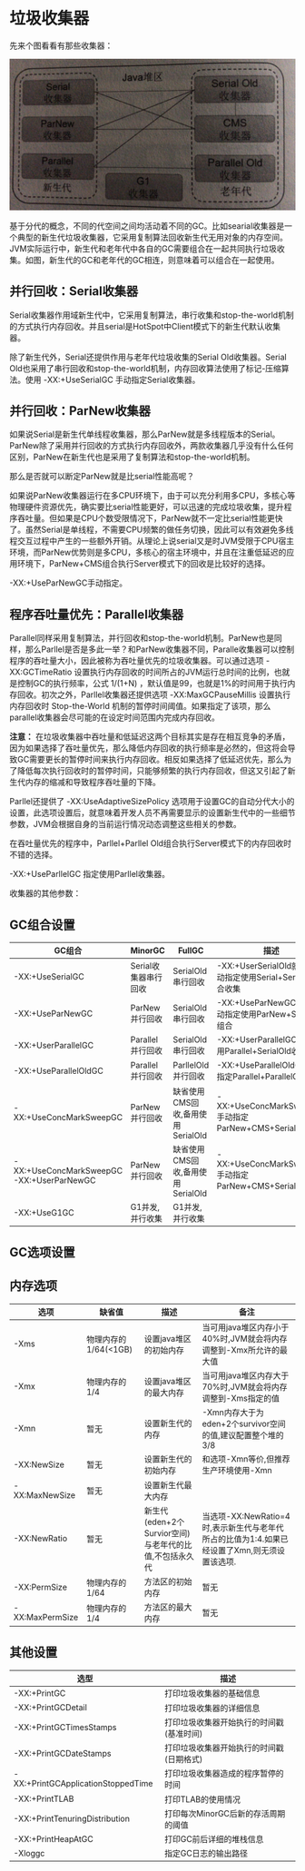 # 垃圾收集器

先来个图看看有那些收集器：

![](../image/GC_collector.png)

基于分代的概念，不同的代空间之间均活动着不同的GC。比如searial收集器是一个典型的新生代垃圾收集器，它采用复制算法回收新生代无用对象的内存空间。JVM实际运行中，新生代和老年代中各自的GC需要组合在一起共同执行垃圾收集。如图，新生代的GC和老年代的GC相连，则意味着可以组合在一起使用。

## 并行回收：Serial收集器

Serial收集器作用域新生代中，它采用复制算法，串行收集和stop-the-world机制的方式执行内存回收。并且serial是HotSpot中Client模式下的新生代默认收集器。

除了新生代外，Serial还提供作用与老年代垃圾收集的Serial Old收集器。Serial Old也采用了串行回收和stop-the-world机制，内存回收算法使用了标记-压缩算法。使用 -XX:+UseSerialGC 手动指定Serial收集器。

## 并行回收：ParNew收集器

如果说Serial是新生代单线程收集器，那么ParNew就是多线程版本的Serial。ParNew除了采用并行回收的方式执行内存回收外，两款收集器几乎没有什么任何区别，ParNew在新生代也是采用了复制算法和stop-the-world机制。

那么是否就可以断定ParNew就是比serial性能高呢？

如果说ParNew收集器运行在多CPU环境下，由于可以充分利用多CPU，多核心等物理硬件资源优先，确实要比serial性能更好，可以迅速的完成垃圾收集，提升程序吞吐量。但如果是CPU个数受限情况下，ParNew就不一定比serial性能更快了。虽然Serial是单线程，不需要CPU频繁的做任务切换，因此可以有效避免多线程交互过程中产生的一些额外开销。从理论上说serial又是时JVM受限于CPU宿主环境，而ParNew优势则是多CPU，多核心的宿主环境中，并且在注重低延迟的应用环境下，ParNew+CMS组合执行Server模式下的回收是比较好的选择。

-XX:+UseParNewGC手动指定。

## 程序吞吐量优先：Parallel收集器

Parallel同样采用复制算法，并行回收和stop-the-world机制。ParNew也是同样，那么Parllel是否是多此一举？和ParNew收集器不同，Paralle收集器可以控制程序的吞吐量大小，因此被称为吞吐量优先的垃圾收集器。可以通过选项 -XX:GCTimeRatio 设置执行内存回收的时间所占的JVM运行总时间的比例，也就是控制GC的执行频率，公式 1/(1+N) ，默认值是99，也就是1%的时间用于执行内存回收。初次之外，Parllel收集器还提供选项 -XX:MaxGCPauseMillis 设置执行内存回收时 Stop-the-World 机制的暂停时间阈值。如果指定了该项，那么parallel收集器会尽可能的在设定时间范围内完成内存回收。

**注意：** 在垃圾收集器中吞吐量和低延迟这两个目标其实是存在相互竞争的矛盾，因为如果选择了吞吐量优先，那么降低内存回收的执行频率是必然的，但这将会导致GC需要更长的暂停时间来执行内存回收。相反如果选择了低延迟优先，那么为了降低每次执行回收时的暂停时间，只能够频繁的执行内存回收，但这又引起了新生代内存的缩减和导致程序吞吐量的下降。

Parllel还提供了 -XX:UseAdaptiveSizePolicy 选项用于设置GC的自动分代大小的设置，此选项设置后，就意味着开发人员不再需要显示的设置新生代中的一些细节参数，JVM会根据自身的当前运行情况动态调整这些相关的参数。

在吞吐量优先的程序中，Parllel+Parllel Old组合执行Server模式下的内存回收时不错的选择。

-XX:+UseParllelGC 指定使用Parllel收集器。



收集器的其他参数：

## GC组合设置

| GC组合                                      | MinorGC              | FullGC                            | 描述                                                         |
| ------------------------------------------- | -------------------- | --------------------------------- | ------------------------------------------------------------ |
| -XX:+UseSerialGC                            | Serial收集器串行回收 | SerialOld串行回收                 | -XX:+UserSerialOld就可以手动指定使用Serial+SerialOld组合收集 |
| -XX:+UseParNewGC                            | ParNew并行回收       | SerialOld串行回收                 | -XX:+UseParNewGC可以手动指定使用ParNew+SerialOld组合         |
| -XX:+UserParallelGC                         | Parallel并行回收     | SerialOld串行回收                 | -XX:+UserParallelGC手动使用Parallel+SerialOld收集            |
| -XX:+UseParallelOldGC                       | Parallel并行回收     | ParllelOld并行回收                | -XX:+UseParallelOldGC 手动指定Parallel+ParallelOld回收       |
| -XX:+UseConcMarkSweepGC                     | ParNew并行回收       | 缺省使用CMS回收,备用使用SerialOld | -XX:+UseConcMarkSweepGC手动指定ParNew+CMS+SerialOld备用      |
| -XX:+UseConcMarkSweepGC   -XX:+UserParNewGC | ParNew并行回收       | 缺省使用CMS回收,备用使用SerialOld | -XX:+UseConcMarkSweepGC手动指定ParNew+CMS+SerialOld备用      |
| -XX:+UseG1GC                                | G1并发,并行收集      | G1并发,并行收集                   |                                                              |



## GC选项设置



## 内存选项

| 选项            | 缺省值               | 描述                                                   | 备注                                                         |
| --------------- | -------------------- | ------------------------------------------------------ | ------------------------------------------------------------ |
| -Xms            | 物理内存的1/64(<1GB) | 设置java堆区的初始内存                                 | 当可用java堆区内存小于40%时,JVM就会将内存调整到-Xmx所允许的最大值 |
| -Xmx            | 物理内存的1/4        | 设置java堆区的最大内存                                 | 当可用java堆区内存大于70%时,JVM就会将内存调整到-Xms指定的值  |
| -Xmn            | 暂无                 | 设置新生代的内存                                       | -Xmn内存大于为eden+2个survivor空间的值,建议配置整个堆的3/8   |
| -XX:NewSize     | 暂无                 | 设置新生代的初始内存                                   | 和选项-Xmn等价,但推荐生产环境使用-Xmn                        |
| -XX:MaxNewSize  | 暂无                 | 设置新生代最大内存                                     |                                                              |
| -XX:NewRatio    | 暂无                 | 新生代(eden+2个Survior空间)与老年代的比值,不包括永久代 | 当选项-XX:NewRatio=4时,表示新生代与老年代所占的比值为1:4.如果已经设置了Xmn,则无须设置该选项. |
| -XX:PermSize    | 物理内存的1/64       | 方法区的初始内存                                       | 暂无                                                         |
| -XX:MaxPermSize | 物理内存的1/4        | 方法区的最大内存                                       | 暂无                                                         |



## 其他设置

| 选型                               | 描述                                     |
| ---------------------------------- | ---------------------------------------- |
| -XX:+PrintGC                       | 打印垃圾收集器的基础信息                 |
| -XX:+PrintGCDetail                 | 打印垃圾收集器的详细信息                 |
| -XX:+PrintGCTimesStamps            | 打印垃圾收集器开始执行的时间戳(基准时间) |
| -XX:+PrintGCDateStamps             | 打印垃圾收集器开始执行的时间戳(日期格式) |
| -XX:+PrintGCApplicationStoppedTime | 打印垃圾收集器造成的程序暂停的时间       |
| -XX:+PrintTLAB                     | 打印TLAB的使用情况                       |
| -XX:+PrintTenuringDistribution     | 打印每次MinorGC后新的存活周期的阈值      |
| -XX:+PrintHeapAtGC                 | 打印GC前后详细的堆栈信息                 |
| -Xloggc                            | 指定GC日志的输出路径                     |



